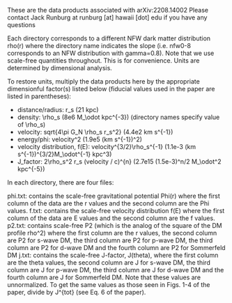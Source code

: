 These are the data products associated with arXiv:2208.14002
Please contact Jack Runburg at runburg [at] hawaii [dot] edu if you have any questions

Each directory corresponds to a different NFW dark matter distribution rho(r) where the directory name indicates the slope (i.e. nfw0-8 corresponds to an NFW distribution with gamma=0.8). Note that we use scale-free quantities throughout. This is for convenience. Units are determined by dimensional analysis.

To restore units, multiply the data products here by the appropriate dimensionful factor(s) listed below (fiducial values used in the paper are listed in parentheses):
- distance/radius: r_s (21 kpc)
- density: \rho_s (8e6 M_\odot kpc^{-3}) (directory names specify value of \rho_s)
- velocity: sqrt{4\pi G_N \rho_s r_s^2} (4.4e2 km s^{-1})
- energy/phi: velocity^2 (1.9e5 (km s^{-1})^2)
- velocity distribution, f(E): velocity^{3/2}\rho_s^{-1} (1.1e-3 (km s^{-1})^{3/2}M_\odot^{-1} kpc^3)
- J_factor: 2\rho_s^2 r_s (velocity / c)^{n} (2.7e15 (1.5e-3)^n/2 M_\odot^2 kpc^{-5})

In each directory, there are four files:

phi.txt: contains the scale-free gravitational potential Phi(r) where the first column of the data are the r values and the second column are the Phi values.
f.txt: contains the scale-free velocity distribution f(E) where the first column of the data are E values and the second column are the f values.
p2.txt: contains scale-free P2 (which is the analog of the square of the DM profile rho^2) where the first column are the r values, the second column are P2 for s-wave DM, the third column are P2 for p-wave DM, the third column are P2 for d-wave DM and the fourth column are P2 for Sommerfeld DM
j.txt: contains the scale-free J-factor, J(theta), where the first column are the theta values, the second column are J for s-wave DM, the third column are J for p-wave DM, the third column are J for d-wave DM and the fourth column are J for Sommerfeld DM. Note that these values are unnormalized. To get the same values as those seen in Figs. 1-4 of the paper, divide by J^{tot} (see Eq. 6 of the paper).

